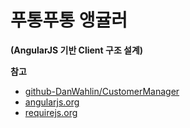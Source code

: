 # 푸통푸통 앵귤러

__(AngularJS 기반 Client 구조 설계)__

__참고__

- [github-DanWahlin/CustomerManager](https://github.com/DanWahlin/CustomerManager)
- [angularjs.org](https://www.angularjs.org/)
- [requirejs.org](http://requirejs.org/)